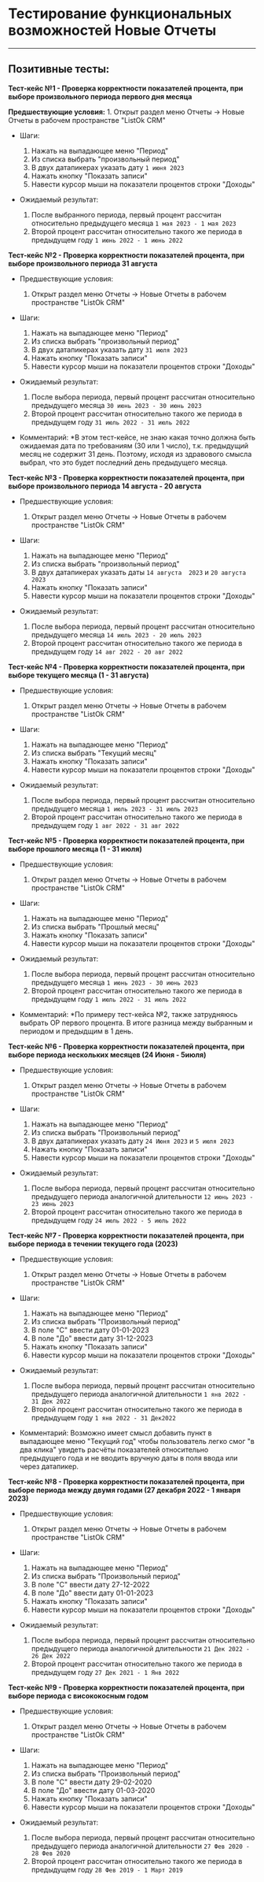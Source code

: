 # Тестирование функциональных возможностей Новые Отчеты

***
## Позитивные тесты:

__Тест-кейс №1 - Проверка корректности показателей процента, при выборе произвольного периода первого дня месяца__

__Предшествующие условия:__
    1. Открыт раздел меню Отчеты → Новые Отчеты в рабочем пространстве "ListOk CRM"

- Шаги:
    1. Нажать на выпадающее меню "Период"
    2. Из списка выбрать "произвольный период"
    3. В двух датапикерах указать дату  `1 июня 2023`
    4. Нажать кнопку "Показать записи"
    5. Навести курсор мыши на показатели процентов строки "Доходы"

- Ожидаемый результат: 
    1. После выбранного периода, первый процент рассчитан относительно предыдущего месяца `1 мая 2023 - 1 мая 2023`
    2. Второй процент рассчитан относительно такого же периода в предыдущем году `1 июнь 2022 - 1 июнь 2022`

__Тест-кейс №2 - Проверка корректности показателей процента, при выборе произвольного периода 31 августа__

- Предшествующие условия:
    1. Открыт раздел меню Отчеты → Новые Отчеты в рабочем пространстве "ListOk CRM"

- Шаги:
    1. Нажать на выпадающее меню "Период"
    2. Из списка выбрать "произвольный период"
    3. В двух датапикерах указать дату  `31 июля 2023`
    4. Нажать кнопку "Показать записи"
    5. Навести курсор мыши на показатели процентов строки "Доходы"

- Ожидаемый результат: 
    1. После выбора периода, первый процент рассчитан относительно предыдущего месяца `30 июнь 2023 - 30 июнь 2023`
    2. Второй процент рассчитан относительно такого же периода в предыдущем году `31 июль 2022 - 31 июль 2022`
    
- Комментарий:
*В этом тест-кейсе, не знаю какая точно должна быть ожидаемая дата по требованиям (30 или 1 число), т.к. предыдущий месяц не содержит 31 день. Поэтому, исходя из здравового смысла выбрал, что это будет последний день предыдущего месяца. 

__Тест-кейс №3 - Проверка корректности показателей процента, при выборе произвольного периода 14 августа - 20 августа__

- Предшествующие условия:
    1. Открыт раздел меню Отчеты → Новые Отчеты в рабочем пространстве "ListOk CRM"

- Шаги:
    1. Нажать на выпадающее меню "Период"
    2. Из списка выбрать "произвольный период"
    3. В двух датапикерах указать даты `14 августа  2023` и `20 августа 2023`
    4. Нажать кнопку "Показать записи"
    5. Навести курсор мыши на показатели процентов строки "Доходы"

- Ожидаемый результат: 
    1. После выбора периода, первый процент рассчитан относительно предыдущего месяца `14 июль 2023 - 20 июль 2023`
    2. Второй процент рассчитан относительно такого же периода в предыдущем году `14 авг 2022 - 20 авг 2022`
    
__Тест-кейс №4 - Проверка корректности показателей процента, при выборе текущего месяца (1 - 31 августа)__

- Предшествующие условия:
    1. Открыт раздел меню Отчеты → Новые Отчеты в рабочем пространстве "ListOk CRM"

- Шаги:
    1. Нажать на выпадающее меню "Период"
    2. Из списка выбрать "Текущий месяц"
    3. Нажать кнопку "Показать записи"
    4. Навести курсор мыши на показатели процентов строки "Доходы"

- Ожидаемый результат: 
    1. После выбора периода, первый процент рассчитан относительно предыдущего месяца `1 июль 2023 - 31 июль 2023`
    2. Второй процент рассчитан относительно такого же периода в предыдущем году `1 авг 2022 - 31 авг 2022`

__Тест-кейс №5 - Проверка корректности показателей процента, при выборе прошлого месяца (1 - 31 июля)__

- Предшествующие условия:
    1. Открыт раздел меню Отчеты → Новые Отчеты в рабочем пространстве "ListOk CRM"

- Шаги:
    1. Нажать на выпадающее меню "Период"
    2. Из списка выбрать "Прошлый месяц"
    3. Нажать кнопку "Показать записи"
    4. Навести курсор мыши на показатели процентов строки "Доходы"

- Ожидаемый результат: 
    1. После выбора периода, первый процент рассчитан относительно предыдущего месяца `1 июнь 2023 - 30 июнь 2023`
    2. Второй процент рассчитан относительно такого же периода в предыдущем году `1 июль 2022 - 31 июль 2022`

- Комментарий:
*По примеру тест-кейса №2, также затрудняюсь выбрать ОР первого процента. В итоге разница между выбранным и периодом и предыдщим в 1 день.

__Тест-кейс №6 - Проверка корректности показателей процента, при выборе периода нескольких месяцев (24 Июня - 5июля)__

- Предшествующие условия:
    1. Открыт раздел меню Отчеты → Новые Отчеты в рабочем пространстве "ListOk CRM"

- Шаги:
    1. Нажать на выпадающее меню "Период"
    2. Из списка выбрать "Произвольный период"
    3. В двух датапикерах указать дату  `24 Июня 2023` и `5 июля 2023`
    3. Нажать кнопку "Показать записи"
    4. Навести курсор мыши на показатели процентов строки "Доходы"

- Ожидаемый результат: 
    1. После выбора периода, первый процент рассчитан относительно предыдущего периода аналогичной длительности `12 июнь 2023 - 23 июнь 2023`
    2. Второй процент рассчитан относительно такого же периода в предыдущем году `24 июль 2022 - 5 июль 2022`

__Тест-кейс №7 - Проверка корректности показателей процента, при выборе периода в течении текущего года (2023)__

- Предшествующие условия:
    1. Открыт раздел меню Отчеты → Новые Отчеты в рабочем пространстве "ListOk CRM"

- Шаги:
    1. Нажать на выпадающее меню "Период"
    2. Из списка выбрать "Произвольный период"
    3. В поле "C" ввести дату 01-01-2023
    4. В поле "До" ввести дату 31-12-2023
    5. Нажать кнопку "Показать записи"
    6. Навести курсор мыши на показатели процентов строки "Доходы"

- Ожидаемый результат: 
    1. После выбора периода, первый процент рассчитан относительно предыдущего периода аналогичной длительности `1 янв 2022 - 31 Дек 2022`
    2. Второй процент рассчитан относительно такого же периода в предыдущем году `1 янв 2022 - 31 Дек2022`

- Комментарий:
Возможно имеет смысл добавить пункт в выпадающее меню "Текущий год" чтобы пользователь легко смог "в два клика" увидеть расчёты показателей относительно предыдущего года и не вводить вручную даты в поля ввода или через датапикер. 

__Тест-кейс №8 - Проверка корректности показателей процента, при выборе периода между двумя годами (27 декабря 2022 - 1 января 2023)__

- Предшествующие условия:
    1. Открыт раздел меню Отчеты → Новые Отчеты в рабочем пространстве "ListOk CRM"

- Шаги:
    1. Нажать на выпадающее меню "Период"
    2. Из списка выбрать "Произвольный период"
    3. В поле "C" ввести дату 27-12-2022
    4. В поле "До" ввести дату 01-01-2023
    5. Нажать кнопку "Показать записи"
    6. Навести курсор мыши на показатели процентов строки "Доходы"

- Ожидаемый результат: 
    1. После выбора периода, первый процент рассчитан относительно предыдущего периода аналогичной длительности `21 Дек 2022 - 26 Дек 2022`
    2. Второй процент рассчитан относительно такого же периода в предыдущем году `27 Дек 2021 - 1 Янв 2022`

__Тест-кейс №9 - Проверка корректности показателей процента, при выборе периода с висококосным годом__

- Предшествующие условия:
    1. Открыт раздел меню Отчеты → Новые Отчеты в рабочем пространстве "ListOk CRM"

- Шаги:
    1. Нажать на выпадающее меню "Период"
    2. Из списка выбрать "Произвольный период"
    3. В поле "C" ввести дату 29-02-2020
    4. В поле "До" ввести дату 01-03-2020
    5. Нажать кнопку "Показать записи"
    6. Навести курсор мыши на показатели процентов строки "Доходы"

- Ожидаемый результат: 
    1. После выбора периода, первый процент рассчитан относительно предыдущего периода аналогичной длительности `27 Фев 2020 - 28 Фев 2020`
    2. Второй процент рассчитан относительно такого же периода в предыдущем году `28 Фев 2019 - 1 Март 2019`
